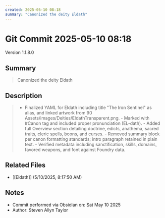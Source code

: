 ```yaml
---
created: 2025-05-10 08:18
summary: "Canonized the deity Eldath"
---
```


# Git Commit 2025-05-10 08:18

Version 1.1.8.0

## Summary
> Canonized the deity Eldath

## Description
> - Finalized YAML for Eldath including title "The Iron Sentinel" as alias, and linked artwork from 90 Assets/Images/Deities/EldathTransparent.png. - Marked with #Canon tag and included proper pronunciation (EL-dath). - Added full Overview section detailing doctrine, edicts, anathema, sacred traits, cleric spells, boons, and curses. - Removed summary block per canon formatting standards; intro paragraph retained in plain text. - Verified metadata including sanctification, skills, domains, favored weapons, and font against Foundry data.

## Related Files
- [[Eldath]] (5/10/2025, 8:17:50 AM)

## Notes
- Commit performed via Obsidian on: Sat May 10 2025
- Author: Steven Allyn Taylor

